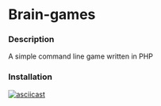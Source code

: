 # Brain-games

### Description
A simple command line game written in PHP

### Installation
[![asciicast](https://asciinema.org/a/251050.svg)](https://asciinema.org/a/251050)
